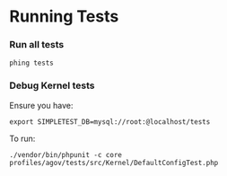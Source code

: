 # Running Tests

### Run all tests

    phing tests

### Debug Kernel tests

Ensure you have:

    export SIMPLETEST_DB=mysql://root:@localhost/tests

To run:

    ./vendor/bin/phpunit -c core profiles/agov/tests/src/Kernel/DefaultConfigTest.php

